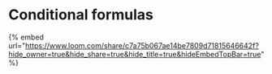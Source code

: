 # Conditional formulas

{% embed url="https://www.loom.com/share/c7a75b067ae14be7809d71815646642f?hide_owner=true&hide_share=true&hide_title=true&hideEmbedTopBar=true" %}
